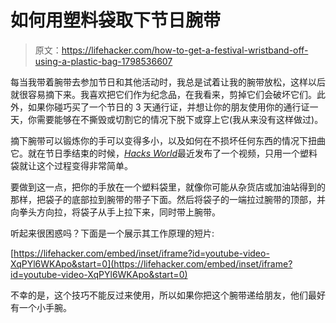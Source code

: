 # 如何用塑料袋取下节日腕带

> 原文：<https://lifehacker.com/how-to-get-a-festival-wristband-off-using-a-plastic-bag-1798536607>

每当我带着腕带去参加节日和其他活动时，我总是试着让我的腕带放松，这样以后就很容易摘下来。我喜欢把它们作为纪念品，在我看来，剪掉它们会破坏它们。此外，如果你碰巧买了一个节日的 3 天通行证，并想让你的朋友使用你的通行证一天，你需要能够在不撕毁或切割它的情况下脱下或穿上它(我从来没有这样做过)。



摘下腕带可以锻炼你的手可以变得多小，以及如何在不损坏任何东西的情况下扭曲它。就在节日季结束的时候，[*Hacks World*](https://www.facebook.com/WorldOfLifeHacks/)最近发布了一个视频，只用一个塑料袋就让这个过程变得非常简单。

要做到这一点，把你的手放在一个塑料袋里，就像你可能从杂货店或加油站得到的那样，把袋子的底部拉到腕带的带子下面。然后将袋子的一端拉过腕带的顶部，并向拳头方向拉，将袋子从手上拉下来，同时带上腕带。

听起来很困惑吗？下面是一个展示其工作原理的短片:

 [https://lifehacker.com/embed/inset/iframe?id=youtube-video-XqPYl6WKApo&start=0](https://lifehacker.com/embed/inset/iframe?id=youtube-video-XqPYl6WKApo&start=0) 

不幸的是，这个技巧不能反过来使用，所以如果你把这个腕带递给朋友，他们最好有一个小手腕。
